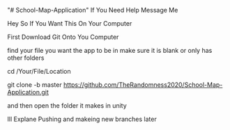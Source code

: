 "# School-Map-Application" 
If You Need Help Message Me

Hey So If You Want This On Your Computer

First Download Git Onto You Computer

find your file you want the app to be in make sure it is blank or only has other folders

cd /Your/File/Location

git clone -b master https://github.com/TheRandomness2020/School-Map-Application.git

and then open the folder it makes in unity

Ill Explane Pushing and makeing new branches later
